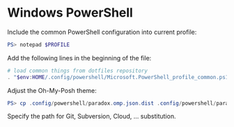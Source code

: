 # Windows PowerShell

Include the common PowerShell configuration into current profile:

```powershell
PS> notepad $PROFILE
```

Add the following lines in the beginning of the file:

```powershell
# load common things from dotfiles repository
. "$env:HOME/.config/powershell/Microsoft.PowerShell_profile_common.ps1"
```

Adjust the Oh-My-Posh theme:

```powershell
PS> cp .config/powershell/paradox.omp.json.dist .config/powershell/paradox.omp.json
```

Specify the path for Git, Subversion, Cloud, ... substitution.
